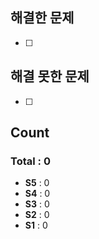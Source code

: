 ## 해결한 문제 
- [ ]

## 해결 못한 문제
- [ ]


## Count
### Total : 0
- **S5** : 0
- **S4** : 0
- **S3** : 0
- **S2** : 0
- **S1** : 0